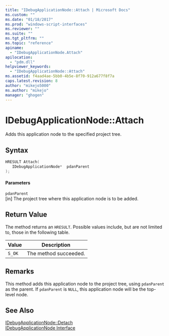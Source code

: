 ```yaml
---
title: "IDebugApplicationNode::Attach | Microsoft Docs"
ms.custom: ""
ms.date: "01/18/2017"
ms.prod: "windows-script-interfaces"
ms.reviewer: ""
ms.suite: ""
ms.tgt_pltfrm: ""
ms.topic: "reference"
apiname: 
  - "IDebugApplicationNode.Attach"
apilocation: 
  - "pdm.dll"
helpviewer_keywords: 
  - "IDebugApplicationNode::Attach"
ms.assetid: f4aad4ae-5bb0-4b5e-8f70-912a677f8f7a
caps.latest.revision: 8
author: "mikejo5000"
ms.author: "mikejo"
manager: "ghogen"
---
```

# IDebugApplicationNode::Attach
Adds this application node to the specified project tree.  
  
## Syntax  
  
```cpp
HRESULT Attach(  
   IDebugApplicationNode*  pdanParent  
);  
```  
  
#### Parameters  
 `pdanParent`  
 [in] The project tree where this application node is to be added.  
  
## Return Value  
 The method returns an `HRESULT`. Possible values include, but are not limited to, those in the following table.  
  
|Value|Description|  
|-----------|-----------------|  
|`S_OK`|The method succeeded.|  
  
## Remarks  
 This method adds this application node to the project tree, using `pdanParent` as the parent. If `pdanParent` is `NULL`, this application node will be the top-level node.  
  
## See Also  
 [IDebugApplicationNode::Detach](../../winscript/reference/idebugapplicationnode-detach.md)   
 [IDebugApplicationNode Interface](../../winscript/reference/idebugapplicationnode-interface.md)